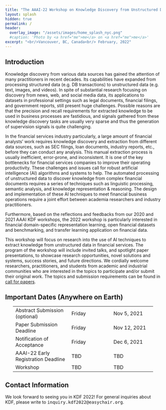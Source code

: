 ```yaml
---
title: "The AAAI-22 Workshop on Knowledge Discovery from Unstructured Data in Financial Services"
layout: splash
hidden: true
permalink: /
header:
  overlay_image: "/assets/images/home_splash_nyc.png"
  #caption: 'Photo by <a href="me">me</a> on <a href="me">me</a>'
excerpt: "<br/>Vancouver, BC, Canada<br/> February, 2022"
---
```


<h2>Introduction</h2>

Knowledge discovery from various data sources has gained the attention of many practitioners in recent decades. Its capabilities have expanded from processing structured data (e.g. DB transactions) to unstructured data (e.g. text, images, and videos). In spite of substantial research focusing on discovery from news, web, and social media data, its applications to datasets in professional settings such as legal documents, financial filings, and government reports, still present huge challenges. Possible reasons are that the precision and recall requirements for extracted knowledge to be used in business processes are fastidious, and signals gathered from these knowledge discovery tasks are usually very sparse and thus the generation of supervision signals is quite challenging.
 
In the financial services industry particularly, a large amount of financial analysts’ work requires knowledge discovery and extraction from different data sources, such as SEC filings, loan documents, industry reports, etc., before they can conduct any analysis. This manual extraction process is usually inefficient, error-prone, and inconsistent. It is one of the key bottlenecks for financial services companies to improve their operating productivity. These challenges and issues call for robust artificial intelligence (AI) algorithms and systems to help. The automated processing of unstructured data to discover knowledge from complex financial documents requires a series of techniques such as linguistic processing, semantic analysis, and knowledge representation \& reasoning. The design and implementation of these AI techniques to meet financial business operations require a joint effort between academia researchers and industry practitioners.  
 
Furthermore, based on the reflections and feedbacks from our 2020 and 2021 AAAI KDF workshops, the 2022 workshop is particularly interested in financial domain-specific representation learning, open financial datasets and benchmarking, and transfer learning application on financial data.

This workshop will focus on research into the use of AI techniques to extract knowledge from unstructured data in financial services. The program of the workshop will include invited talks, and spotlight paper presentations, to showcase research opportunities, novel solutions and systems, success stories, and future directions. We cordially welcome researchers, practitioners, and students from academic and industrial communities who are interested in the topics to participate and/or submit their original work. The topics and submission requirements can be found in [call for papers](/kdf2022/call_for_papers).

<!--<h2>Registration</h2>

For registration, please use the [AAAI-21 registration website](https://aaai.org/Conferences/AAAI-21/registration/).
-->

<h2 id="dates">Important Dates (Anywhere on Earth)</h2>
<center>
<table style="width: 90%">
    <tbody>
        <tr>
            <td style="width: 40%;">Abstract Submission (optional)</td>
            <td style="width: 30%;">Friday</td>
            <td>Nov 5, 2021</td>
        </tr>
        <tr>
            <td>Paper Submission Deadline</td>
            <td>Friday</td>
            <td>Nov 12, 2021
            </td>
        </tr>
        <tr>
            <td>Notification of Acceptance</td>
            <td>Friday</td>
            <td>Dec 6, 2021<br>
            </td>
        </tr>   
        <tr>
            <td>AAAI-22 Early Registration Deadline</td>
            <td>TBD</td>
            <td>TBD</td>
        </tr>             
        <tr>
            <td>Workshop</td>
            <td>TBD</td>
            <td>TBD</td>
        </tr>   
    </tbody>
</table>
</center>

<h2 id='contact'>Contact Information</h2>
We look forward to seeing you in KDF 2022! For general inquiries about KDF, please write to <kbd>inquiry.kdf2022@easychair.org</kbd>.